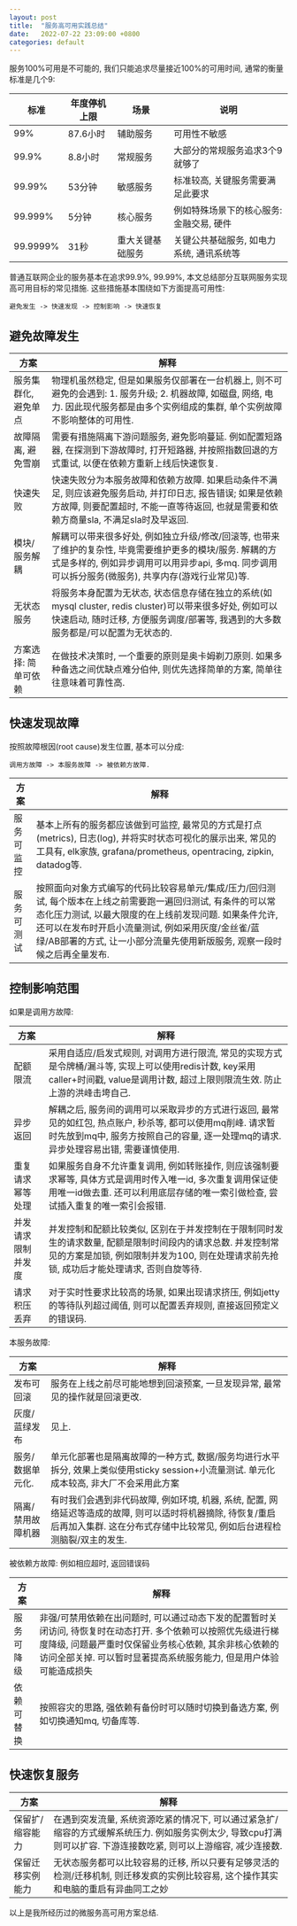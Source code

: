 ```yaml
---
layout: post
title:  "服务高可用实践总结"
date:   2022-07-22 23:09:00 +0800
categories: default
---
```


服务100%可用是不可能的, 我们只能追求尽量接近100%的可用时间, 通常的衡量标准是几个9:

| 标准       | 年度停机上限 | 场景       | 说明 |
|-----------|------------|----------|------------------------|
| 99%       | 87.6小时 | 辅助服务     | 可用性不敏感 |
| 99.9%     | 8.8小时  | 常规服务     | 大部分的常规服务追求3个9就够了 |
| 99.99%    | 53分钟   | 敏感服务     | 标准较高, 关键服务需要满足此要求 |
| 99.999%   | 5分钟    | 核心服务     | 例如特殊场景下的核心服务: 金融交易, 硬件 |
| 99.9999%  | 31秒     | 重大关键基础服务 | 关键公共基础服务, 如电力系统, 通讯系统等|

普通互联网企业的服务基本在追求99.9%, 99.99%, 本文总结部分互联网服务实现高可用目标的常见措施. 这些措施基本围绕如下方面提高可用性:

    避免发生 -> 快速发现 -> 控制影响 -> 快速恢复

## 避免故障发生

| 方案          | 解释                                                                                                                     |
|-------------|------------------------------------------------------------------------------------------------------------------------|
| 服务集群化, 避免单点 | 物理机虽然稳定, 但是如果服务仅部署在一台机器上, 则不可避免的会遇到: 1. 服务升级; 2. 机器故障, 如磁盘, 网络, 电力. 因此现代服务都是由多个实例组成的集群, 单个实例故障不影响整体的可用性.               |
| 故障隔离, 避免雪崩  | 需要有措施隔离下游问题服务, 避免影响蔓延. 例如配置短路器, 在探测到下游故障时, 打开短路器, 并按照指数回退的方式重试, 以便在依赖方重新上线后快速恢复.                                       |
| 快速失败        | 快速失败分为本服务故障和依赖方故障. 如果启动条件不满足, 则应该避免服务启动, 并打印日志, 报告错误; 如果是依赖方故障, 则要配置超时, 不能一直等待返回, 也就是需要和依赖方商量sla, 不满足sla时及早返回.         |
| 模块/服务解耦     | 解耦可以带来很多好处, 例如独立升级/修改/回滚等, 也带来了维护的复杂性, 毕竟需要维护更多的模块/服务. 解耦的方式是多样的, 例如异步调用可以用异步api, 多mq. 同步调用可以拆分服务(微服务), 共享内存(游戏行业常见)等. |
| 无状态服务       | 将服务本身配置为无状态, 状态信息存储在独立的系统(如mysql cluster, redis cluster)可以带来很多好处, 例如可以快速启动, 随时迁移, 方便服务调度/部署等, 我遇到的大多数服务都是/可以配置为无状态的.   |
| 方案选择: 简单可依赖 | 在做技术决策时, 一个重要的原则是奥卡姆剃刀原则. 如果多种备选之间优缺点难分伯仲, 则优先选择简单的方案, 简单往往意味着可靠性高.                                                    |

## 快速发现故障
按照故障根因(root cause)发生位置, 基本可以分成: 

    调用方故障 -> 本服务故障 -> 被依赖方故障.

| 方案    | 解释                                                                                                                                                               |
|-------|------------------------------------------------------------------------------------------------------------------------------------------------------------------|
| 服务可监控 | 基本上所有的服务都应该做到可监控, 最常见的方式是打点(metrics), 日志(log), 并将实时状态可视化的展示出来, 常见的工具有, elk家族, grafana/prometheus, opentracing, zipkin, datadog等.                                 |
| 服务可测试 | 按照面向对象方式编写的代码比较容易单元/集成/压力/回归测试, 每个版本在上线之前需要跑一遍回归测试, 有条件的可以常态化压力测试, 以最大限度的在上线前发现问题. 如果条件允许, 还可以在发布时开启小流量测试, 例如采用灰度/金丝雀/蓝绿/AB部署的方式, 让一小部分流量先使用新版服务, 观察一段时候之后再全量发布. |

## 控制影响范围
如果是调用方故障:

| 方案        | 解释                                                                                                             |
|-----------|----------------------------------------------------------------------------------------------------------------|
| 配额限流      | 采用自适应/启发式规则, 对调用方进行限流, 常见的实现方式是令牌桶/漏斗等, 实现上可以使用redis计数, key采用caller+时间戳, value是调用计数, 超过上限则限流生效. 防止上游的洪峰击垮自己.   |
| 异步返回      | 解耦之后, 服务间的调用可以采取异步的方式进行返回, 最常见的如红包, 热点账户, 秒杀等, 都可以使用mq削峰. 请求暂时先放到mq中, 服务方按照自己的容量, 逐一处理mq的请求. 异步处理容易出错, 需要谨慎使用. |
| 重复请求幂等处理  | 如果服务自身不允许重复调用, 例如转账操作, 则应该强制要求幂等, 具体方式是调用时传入唯一id, 多次重复调用保证使用唯一id做去重. 还可以利用底层存储的唯一索引做检查, 尝试插入重复的唯一索引会报错.        |
| 并发请求限制并发度 | 并发控制和配额比较类似, 区别在于并发控制在于限制同时发生的请求数量, 配额是限制时间段内的请求总数. 并发控制常见的方案是加锁, 例如限制并发为100, 则在处理请求前先抢锁, 成功后才能处理请求, 否则自旋等待.   |
| 请求积压丢弃    | 对于实时性要求比较高的场景, 如果出现请求挤压, 例如jetty的等待队列超过阈值, 则可以配置丢弃规则, 直接返回预定义的错误码.                                             |

本服务故障:

| 方案        | 解释                                                                                                    |
|-----------|-------------------------------------------------------------------------------------------------------|
| 发布可回滚     | 服务在上线之前尽可能地想到回滚预案, 一旦发现异常, 最常见的操作就是回滚更改.                                                              |
| 灰度/蓝绿发布   | 见上.                                                                                                   |
| 服务/数据单元化. | 单元化部署也是隔离故障的一种方式, 数据/服务均进行水平拆分, 效果上类似使用sticky session+小流量测试. 单元化成本较高, 非大厂不会采用此方案                      |
| 隔离/禁用故障机器 | 有时我们会遇到非代码故障, 例如环境, 机器, 系统, 配置, 网络延迟等造成的故障, 则可以适时将机器摘除, 待恢复/重启后再加入集群. 这在分布式存储中比较常见, 例如后台进程检测脑裂/双主的发生. |

被依赖方故障: 例如相应超时, 返回错误码

| 方案    | 解释                                                                                                                            |
|-------|-------------------------------------------------------------------------------------------------------------------------------|
| 服务可降级 | 非强/可禁用依赖在出问题时, 可以通过动态下发的配置暂时关闭访问, 待恢复时在动态打开. 多个依赖可以按照优先级进行梯度降级, 问题最严重时仅保留业务核心依赖, 其余非核心依赖的访问全部关掉. 可以暂时显著提高系统服务能力, 但是用户体验可能造成损失 |
| 依赖可替换 | 按照容灾的思路, 强依赖有备份时可以随时切换到备选方案, 例如切换通知mq, 切备库等.                                                                                  |

## 快速恢复服务

| 方案       | 解释                                                                                         |
|----------|--------------------------------------------------------------------------------------------|
| 保留扩/缩容能力 | 在遇到突发流量, 系统资源吃紧的情况下, 可以通过紧急扩/缩容的方式缓解系统压力. 例如服务实例太少, 导致cpu打满则可以扩容. 下游连接数吃紧, 则可以上游缩容, 减少连接数. |
| 保留迁移实例能力 | 无状态服务都可以比较容易的迁移, 所以只要有足够灵活的检测/迁移机制, 则迁移发疯的实例比较容易, 这个操作其实和电脑的重启有异曲同工之妙                      |

以上是我所经历过的微服务高可用方案总结.
